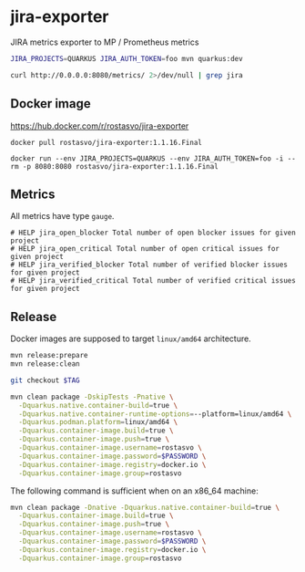 # jira-exporter
JIRA metrics exporter to MP / Prometheus metrics

```bash
JIRA_PROJECTS=QUARKUS JIRA_AUTH_TOKEN=foo mvn quarkus:dev

curl http://0.0.0.0:8080/metrics/ 2>/dev/null | grep jira
```

## Docker image
https://hub.docker.com/r/rostasvo/jira-exporter

```
docker pull rostasvo/jira-exporter:1.1.16.Final

docker run --env JIRA_PROJECTS=QUARKUS --env JIRA_AUTH_TOKEN=foo -i --rm -p 8080:8080 rostasvo/jira-exporter:1.1.16.Final
```

## Metrics
All metrics have type `gauge`.

```
# HELP jira_open_blocker Total number of open blocker issues for given project
# HELP jira_open_critical Total number of open critical issues for given project
# HELP jira_verified_blocker Total number of verified blocker issues for given project
# HELP jira_verified_critical Total number of verified critical issues for given project
```

## Release
Docker images are supposed to target `linux/amd64` architecture.

```bash
mvn release:prepare
mvn release:clean

git checkout $TAG

mvn clean package -DskipTests -Pnative \
  -Dquarkus.native.container-build=true \
  -Dquarkus.native.container-runtime-options=--platform=linux/amd64 \
  -Dquarkus.podman.platform=linux/amd64 \
  -Dquarkus.container-image.build=true \
  -Dquarkus.container-image.push=true \
  -Dquarkus.container-image.username=rostasvo \
  -Dquarkus.container-image.password=$PASSWORD \
  -Dquarkus.container-image.registry=docker.io \
  -Dquarkus.container-image.group=rostasvo
```

The following command is sufficient when on an x86_64 machine:
```bash
mvn clean package -Dnative -Dquarkus.native.container-build=true \
  -Dquarkus.container-image.build=true \
  -Dquarkus.container-image.push=true \
  -Dquarkus.container-image.username=rostasvo \
  -Dquarkus.container-image.password=$PASSWORD \
  -Dquarkus.container-image.registry=docker.io \
  -Dquarkus.container-image.group=rostasvo
```

